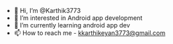 - 👋 Hi, I’m @Karthik3773
- 👀 I’m interested in Android app development
- 🌱 I’m currently learning android app dev
- 📫 How to reach me - kkarthikeyan3773@gmail.com

<!---
Karthik3773/Karthik3773 is a ✨ special ✨ repository because its `README.md` (this file) appears on your GitHub profile.
You can click the Preview link to take a look at your changes.
--->

